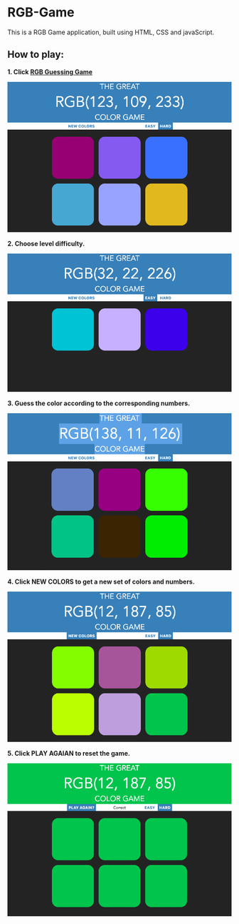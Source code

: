 # RGB-Game

This is a RGB Game application, built using HTML, CSS and javaScript.

## How to play:

**1. Click [RGB Guessing Game](https://tiurzm.github.io/RGB-Game/)**

![Home Page](./assets/img/hard.png)

**2. Choose level difficulty.**

![Home Page](./assets/img/easy.png)

**3. Guess the color according to the corresponding numbers.** 

![Home Page](./assets/img/guess.png)

**4. Click NEW COLORS to get a new set of colors and numbers.**

![Home Page](./assets/img/newcolors.png)

**5. Click PLAY AGAIAN to reset the game.** 

![Home Page](./assets/img/playagain.png)

